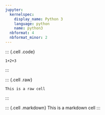 ```yaml
---
jupyter:
  kernelspec:
    display_name: Python 3
    language: python
    name: python3
  nbformat: 4
  nbformat_minor: 2
---
```


::: {.cell .code}
``` {.python}
1+2+3
```
:::

::: {.cell .raw}
```{=ipynb}
This is a raw cell
```
:::

::: {.cell .markdown}
This is a markdown cell
:::
